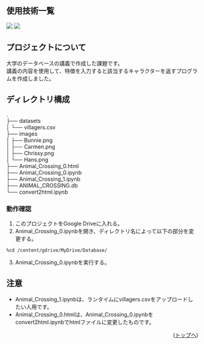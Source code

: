 <div id="top"></div>

## 使用技術一覧

<p style="display: inline">
  <img src="https://img.shields.io/badge/-Python-F2C63C.svg?logo=python&style=for-the-badge">
  <img src="https://img.shields.io/badge/-SQLite-003B57.svg?logo=sqlite&style=for-the-badge&logoColor=white">
</p>

## プロジェクトについて

大学のデータベースの講義で作成した課題です。  
講義の内容を使用して、特徴を入力すると該当するキャラクターを返すプログラムを作成しました。

## ディレクトリ構成
.  
├── datasets  
│   └── villagers.csv  
├── images  
│   ├── Bunnie.png  
│   ├── Carmen.png  
│   ├── Chrissy.png  
│   └── Hans.png  
├── Animal_Crossing_0.html  
├── Animal_Crossing_0.ipynb  
├── Animal_Crossing_1.ipynb  
├── ANIMAL_CROSSING.db  
└── convert2html.ipynb  

### 動作確認

1. このプロジェクトをGoogle Driveに入れる。
2. Animal_Crossing_0.ipynbを開き、ディレクトリ名によって以下の部分を変更する。
```
%cd /content/gdrive/MyDrive/Database/
```
3. Animal_Crossing_0.ipynbを実行する。

## 注意

- Animal_Crossing_1.ipynbは、ランタイムにvillagers.csvをアップロードしたい人用です。
- Animal_Crossing_0.htmlは、Animal_Crossing_0.ipynbをconvert2html.ipynbでhtmlファイルに変更したものです。

<p align="right">(<a href="#top">トップへ</a>)</p>
